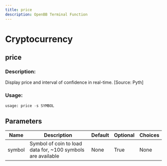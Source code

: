```yaml
---
title: price
description: OpenBB Terminal Function
---
```


# Cryptocurrency

## price

### Description: 

Display price and interval of confidence in real-time. [Source: Pyth]

### Usage: 
```python
usage: price -s SYMBOL
```

## Parameters

| Name | Description | Default | Optional | Choices |
| ---- | ----------- | ------- | -------- | ------- |
| symbol | Symbol of coin to load data for, ~100 symbols are available | None | True | None |


